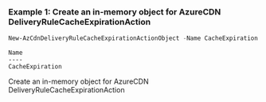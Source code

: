 ### Example 1: Create an in-memory object for AzureCDN DeliveryRuleCacheExpirationAction
```powershell
New-AzCdnDeliveryRuleCacheExpirationActionObject -Name CacheExpiration -ParameterCacheBehavior SetIfMissing -ParameterCacheDuration 0.01:30:00
```

```output
Name
----
CacheExpiration
```

Create an in-memory object for AzureCDN DeliveryRuleCacheExpirationAction

